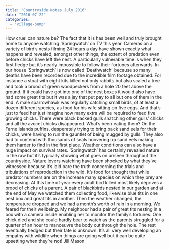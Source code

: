 ```yaml
---
title: "Countryside Notes July 2016"
date: "2016-07-22"
categories: 
  - "village-pump"
---
```


How cruel can nature be? The fact that it is has been well and truly brought home to anyone watching ‘Springwatch’ on TV this year. Cameras on a variety of bird’s nests filming 24 hours a day have shown exactly what happens and revealed, amongst other things, the extent of predation even before chicks have left the nest. A particularly vulnerable time is when they first fledge but it’s nearly impossible to follow their fortunes afterwards. In our house ‘Springwatch’ is now called ‘Deathwatch’ because so many deaths have been recorded due to the incredible film footage obtained. For instance a stoat with eight kits killed not only rabbits but also scaled a tree and took a brood of green woodpeckers from a hole 20 feet above the ground. If it could have got into one of the nest boxes it would also have had some great tits but it was a jay that put pay to all but one of them in the end. A male sparrowhawk was regularly catching small birds, of at least a dozen different species, as food for his wife sitting on five eggs. And that’s just to feed her just imagine how many extra will be required to feed five growing chicks. There were black backed gulls snatching other gulls’ chicks and all the avocet chicks disappeared. What’s been eating them? On the Farne Islands puffins, desperately trying to bring back sand eels for their chicks, were having to run the gauntlet of being mugged by gulls. They also had to contend with thousands of seals hoovering up sand eels making them harder to find in the first place. Weather conditions can also have a huge impact on survival rates. ‘Springwatch’ has certainly revealed nature in the raw but it’s typically showing what goes on unseen throughout the countryside. Nature lovers watching have been shocked by what they’ve witnessed because it’s laid bare the truth concerning the trials and tribulations of reproduction in the wild. It’s food for thought that while predator numbers are on the increase many species on which they prey are decreasing. At this time of year every adult bird killed most likely deprives a brood of chicks of a parent. A pair of blackbirds nested in our garden and at the end of May we watched them collecting food, likewise blue tits in one nest box and great tits in another. Then the weather changed, the temperature dropped and we had a month’s worth of rain in a morning. We feared for their wellbeing. My neighbour had a pair of great tits nesting in a box with a camera inside enabling her to monitor the family’s fortunes. One chick died and she could hardly bear to watch as the parents struggled for a quarter of an hour to manoeuvre the body out through the hole. The rest eventually fledged but their fate is unknown. It’s all very well developing an empathy with wildlife when things are going well but it can be quite upsetting when they’re not! Jill Mason
